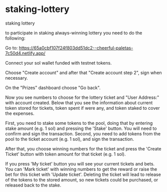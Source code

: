 # staking-lottery
staking lottery

to participate in staking always-winning lottery you need to do the following:

Go to: https://65a0cbf107f24f803dd51dc2--cheerful-paletas-7c50d4.netlify.app/

Connect your sol wallet funded with testnet tokens.

Choose "Create account" and after that "Create account step 2", sign when necessary.

On the "Prizes" dashboard choose "Go back".

Now you see numbers to choose for the lottery ticket and "User Address:" with account created. Below that you see the information about current token stored for tickets, token spent if were any, and token staked to cover the expenses.

First, you need to stake some tokens to the pool, doing that by entering stake amount (e.g. 1 sol) and pressing the 'Stake' button. You will need to confirm and sign the transaction. Second, you need to add tokens from the pool to the ticket account (e.g. 1 sol), and sign the transaction.

After that, you choose winning numbers for the ticket and press the 'Create Ticket' button with token amount for that ticket (e.g. 1 sol).

If you press 'My ticket' button you will see your current tickets and bets. You can 'Mark ticket' with winning numbers to get the reward or raise the bet for this ticket with 'Update ticket'. Deleting the ticket will lead to release of the tokens to the stored amount, so new tickets could be purchased, or released back to the stake. 
